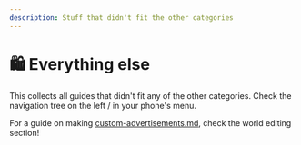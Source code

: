 ```yaml
---
description: Stuff that didn't fit the other categories
---
```


# 🛍 Everything else

This collects all guides that didn't fit any of the other categories. Check the navigation tree on the left / in your phone's menu.

For a guide on making [custom-advertisements.md](../world-editing/custom-advertisements.md "mention"), check the world editing section!
